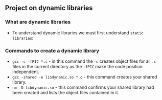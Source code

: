 ## Project on dynamic libraries

### What are dynamic libraries
- To understand dynamic libraries we must first understand ```static libraries```:


### Commands to create a dynamic library
- ```gcc -c -fPIC *.c``` - in this command the ```-c``` creates object files for all ```.c``` files in the current directory as the ```-fPIC``` make the code position independent.
- ```gcc -shared -o libdynamic.so *.o``` - this command creates your shared library.
- ```nm -D libdynamic.so``` - this command confirms your shared library had been created and lists the object files contained in it.
